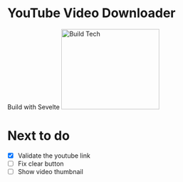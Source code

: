   # YouTube Video Downloader
Build with Sevelte
<img height="180px" width="220px" src="https://raw.githubusercontent.com/sveltejs/svelte/29052aba7d0b78316d3a52aef1d7ddd54fe6ca84/site/static/images/svelte-android-chrome-512.png" alt="Build Tech">

# Next to do
- [x] Validate the youtube link
- [ ] Fix clear button
- [ ] Show video thumbnail

